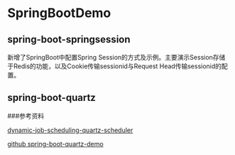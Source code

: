 # SpringBootDemo

## spring-boot-springsession

新增了SpringBoot中配置Spring Session的方式及示例。主要演示Session存储于Redis的功能，以及Cookie传输sessionid与Request Head传输sessionid的配置。

## spring-boot-quartz

###参考资料

[dynamic-job-scheduling-quartz-scheduler](http://www.evoketechnologies.com/blog/dynamic-job-scheduling-quartz-scheduler/)

[github spring-boot-quartz-demo](https://github.com/davidkiss/spring-boot-quartz-demo)